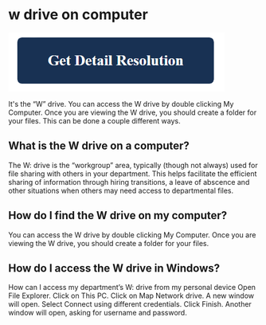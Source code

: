 # w drive on computer

[![w drive on computer](get-detail.png)](https://github.com/softwarete0sting/w.drive.on.computer/)

It's the “W” drive. You can access the W drive by double clicking My Computer. Once you are viewing the W drive, you should create a folder for your files. This can be done a couple different ways.

## What is the W drive on a computer?

The W: drive is the “workgroup” area, typically (though not always) used for file sharing with others in your department. This helps facilitate the efficient sharing of information through hiring transitions, a leave of abscence and other situations when others may need access to departmental files.

## How do I find the W drive on my computer?

You can access the W drive by double clicking My Computer. Once you are viewing the W drive, you should create a folder for your files.

## How do I access the W drive in Windows?

How can I access my department’s W: drive from my personal device Open File Explorer. Click on This PC. Click on Map Network drive. A new window will open. Select Connect using different credentials. Click Finish. Another window will open, asking for username and password.
